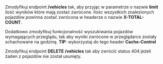 Zmodyfikuj endpoint **/vehicles** tak, aby przyjąc w parametrze o nazwie **limit** ilość wyników które mają zostać zwrócone. Ilośc wszystkich znalezionych pojazdów powinna zostać zwrócona w headerze o nazwie **X-TOTAL-COUNT**. 

Dodatkowo zmodyfikuj funkcjonalność wyszukiwania pojazdów wymagających przeglądu, tak aby wyniki zwrócone w przeglądarce zostały schachowane na godzinę.
**TIP**: wykorzystaj do tego header **Cache-Control**

Zmodyfikuj endpoint **DELETE /vehicles** tak aby zwrócić status 404 jeżeli żaden z pojazdów nie został usunięty.